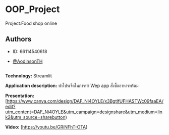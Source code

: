 # OOP_Project

Project:Food shop online

## Authors

- ID: 66114540618

- [@AodinsonTH](https://github.com/AodinsonTH)

##
**Technology:** Streamlit

**Application description:** ทำโปรเจ็คในการทำ Wep app สั่งซื้ออาหารพร้อม

**Presentation:** [https://www.canva.com/design/DAF_Ni4OYLE/x3BgtlfUFHASTWc09faaEA/edit?utm_content=DAF_Ni4OYLE&utm_campaign=designshare&utm_medium=link2&utm_source=sharebutton) 

**Video:** [https://youtu.be/GRiNFhT-OTA)
##
